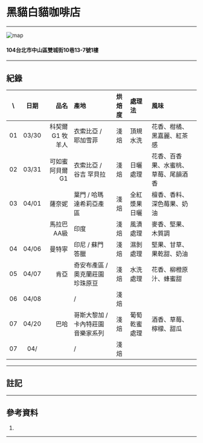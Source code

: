 # 黑貓白貓咖啡店
***
![map](https://maps.geoapify.com/v1/staticmap?style=osm-carto&width=450&height=300&center=lonlat:121.523819,25.064376&zoom=17.3317&marker=lonlat:121.52404676422613,25.064261791686466;color:%23ff0000;size:medium&apiKey=1b48259b810e48ddb151889f9ea58db0)  
#### 104台北市中山區雙城街10巷13-7號1樓  
***
## 紀錄
|\ |日期|品名|產地|烘焙度|處理法|風味|
|:--:|:--:|---:|:---|:--:|:---|:---|
|01|03/30| 科契爾 G1 牧羊人 | 衣索比亞 / 耶加雪菲 | 淺焙 | 頂規水洗 | 花香、柑橘、黑嘉麗、紅茶感 |
|02|03/31| 可如蜜 阿貝爾 G1 | 衣索比亞 / 谷吉 罕貝拉 | 淺焙 | 日曬處理 | 花香、百香果、水蜜桃、草莓、尾韻酒香 |
|03|04/01| 薩奈妮 | 葉門 / 哈瑪達希莉亞產區 | 淺焙 | 全紅漿果日曬 | 檀香、香料、深色莓果、奶油 |
|  |     | 馬拉巴 AA級 | 印度 | 淺焙 | 風漬處理 | 麥香、堅果、木質調 |
|04|04/06| 曼特寧 | 印尼 / 蘇門答臘 | 淺焙 | 濕剝處理 | 堅果、甘草、果乾甜、奶油 |
|05|04/07| 肯亞 | 奇安布產區 / 奧克蘭莊園 珍珠原豆 | 淺焙 | 水洗處理 | 花香、柳橙原汁、蜂蜜甜 |
|06|04/08|  |  /  | 淺焙 |  |  |
|07|04/20| 巴哈 | 哥斯大黎加 / 卡內特莊園 音樂家系列 | 淺焙 | 葡萄乾蜜處理 | 酒香、草莓、檸檬、甜瓜 |
|07|04/|  |  /  | 淺焙 |  |  |
***
## 註記  

***
## 參考資料
1. [ ]( )
***
